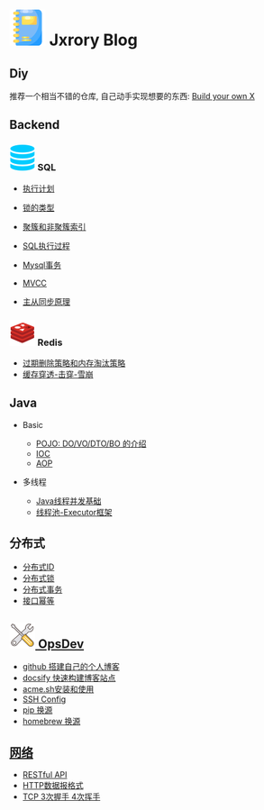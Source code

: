 # ![](/_media/icon/notebook-32.svg) Jxrory Blog <!-- {docsify-ignore-all} -->

## Diy

推荐一个相当不错的仓库, 自己动手实现想要的东西: [Build your own X](https://github.com/danistefanovic/build-your-own-x/blob/master/README.md)

## Backend

### ![](/_media/icon/sql-23.svg) SQL

* [执行计划](/Backend/mysql/执行计划.md)

* [锁的类型](/Backend/mysql/锁的类型.md)
* [聚簇和非聚簇索引](/Backend/mysql/聚簇和非聚簇索引.md)

* [SQL执行过程](/Backend/mysql/SQL执行过程.md)
* [Mysql事务](/Backend/mysql/Mysql事务.md)
* [MVCC](/Backend/mysql/MVCC.md)
* [主从同步原理](/Backend/mysql/主从同步原理.md)

### ![](/_media/icon/redis-23.svg) Redis

* [过期删除策略和内存淘汰策略](/Backend/redis/过期删除策略和内存淘汰策略.md)
* [缓存穿透-击穿-雪崩](/Backend/redis/缓存穿透-击穿-雪崩.md)

## Java

* Basic

  * [POJO: DO/VO/DTO/BO 的介绍](/Backend/java/basic/POJO.md)
  * [IOC](/Backend/java/basic/IOC.md)
  * [AOP](/Backend/java/basic/AOP.md)

* 多线程

  * [Java线程并发基础](/Backend/java/multi_thread/并发基础.md)
  * [线程池-Executor框架](/Backend/java/multi_thread/线程池-Executor框架.md)

## 分布式

* [分布式ID](/Backend/distributed/分布式ID.md)
* [分布式锁](/Backend/distributed/分布式锁.md)
* [分布式事务](/Backend/distributed/分布式事务.md)
* [接口幂等](/Backend/distributed/接口幂等.md)

## [![](/_media/icon/tools-23.svg) OpsDev](/OpsDev/README.md)

* [github 搭建自己的个人博客](/OpsDev/pages-github-io.md)
* [docsify 快速构建博客站点](/OpsDev/docsify-快速构建博客站点.md)
* [acme.sh安装和使用](/OpsDev/ssl-acme.sh.md)
* [SSH Config](/OpsDev/tip/ssh-config.md)
* [pip 换源](/OpsDev/tip/pip换源.md)
* [homebrew 换源](/OpsDev/tip/homebrew换源.md)

## [网络](/Backend/network/README.md)

* [RESTful API](/Backend/network/RESTfulAPI.md)
* [HTTP数据报格式](/Backend/network/http网络数据报.md)
* [TCP 3次握手 4次挥手](/Backend/network/tcp三次握手4次挥手.md)
